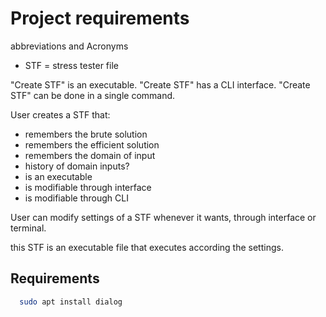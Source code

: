 
# Project requirements

abbreviations and Acronyms

- STF = stress tester file

"Create STF" is an executable.
"Create STF" has a CLI interface.
"Create STF" can be done in a single command.

User creates a STF that:
- remembers the brute solution
- remembers the efficient solution
- remembers the domain of input
- history of domain inputs?
- is an executable
- is modifiable through interface
- is modifiable through CLI


User can modify settings of a STF whenever it wants, through interface or terminal.

this STF is an executable file that executes according the settings.



## Requirements

```bash
  sudo apt install dialog
```
